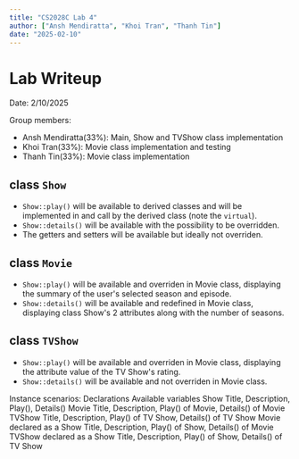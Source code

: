 ```yaml
---
title: "CS2028C Lab 4"
author: ["Ansh Mendiratta", "Khoi Tran", "Thanh Tin"]
date: "2025-02-10"
---
```


# Lab Writeup
Date: 2/10/2025

Group members:

- Ansh Mendiratta(33%): Main, Show and TVShow class implementation
- Khoi Tran(33%): Movie class implementation and testing
- Thanh Tin(33%): Movie class implementation

## class `Show`
- `Show::play()` will be available to derived classes and will be implemented in and call by the derived class (note the `virtual`).
- `Show::details()` will be available with the possibility to be overridden.
- The getters and setters will be available but ideally not overriden.

## class `Movie`
- `Show::play()` will be available and overriden in Movie class, displaying the summary of the user's selected season and episode.
- `Show::details()` will be available and redefined in Movie class, displaying class Show's 2 attributes along with the number of seasons.

## class `TVShow`
- `Show::play()` will be available and overriden in Movie class, displaying the attribute value of the TV Show's rating.
- `Show::details()` will be available and not overriden in Movie class.

Instance scenarios:
Declarations                          Available variables
Show                                  Title, Description, Play(), Details()
Movie                                 Title, Description, Play() of Movie, Details() of Movie
TVShow                                Title, Description, Play() of TV Show, Details() of TV Show
Movie declared as a Show              Title, Description, Play() of Show, Details() of Movie
TVShow declared as a Show             Title, Description, Play() of Show, Details() of TV Show